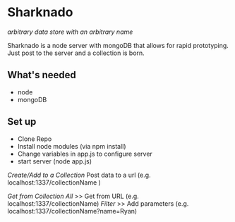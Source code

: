 # Sharknado
_arbitrary data store with an arbitrary name_

Sharknado is a node server with mongoDB that allows for rapid prototyping. Just post to the server and a collection is born.

## What's needed
- node
- mongoDB

## Set up
- Clone Repo
- Install node modules (via npm install)
- Change variables in app.js to configure server
- start server (node app.js)

*Create/Add to a Collection*
Post data to a url (e.g. localhost:1337/collectionName )

*Get from Collection*
_All_ >> Get from URL (e.g. localhost:1337/collectionName)
_Filter_ >> Add parameters (e.g. localhost:1337/collectionName?name=Ryan)
